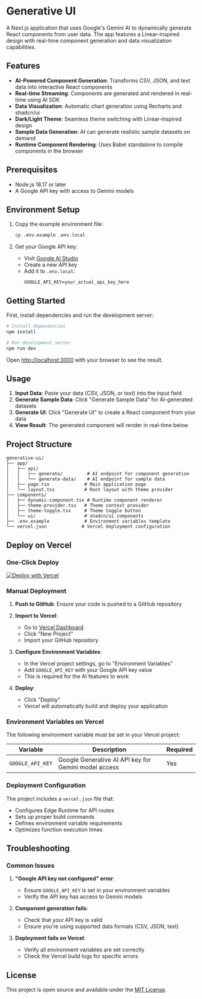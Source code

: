 # Generative UI

A Next.js application that uses Google's Gemini AI to dynamically generate React components from user data. The app features a Linear-inspired design with real-time component generation and data visualization capabilities.

## Features

- **AI-Powered Component Generation**: Transforms CSV, JSON, and text data into interactive React components
- **Real-time Streaming**: Components are generated and rendered in real-time using AI SDK
- **Data Visualization**: Automatic chart generation using Recharts and shadcn/ui
- **Dark/Light Theme**: Seamless theme switching with Linear-inspired design
- **Sample Data Generation**: AI can generate realistic sample datasets on demand
- **Runtime Component Rendering**: Uses Babel standalone to compile components in the browser

## Prerequisites

- Node.js 18.17 or later
- A Google API key with access to Gemini models

## Environment Setup

1. Copy the example environment file:
   ```bash
   cp .env.example .env.local
   ```

2. Get your Google API key:
   - Visit [Google AI Studio](https://aistudio.google.com/app/apikey)
   - Create a new API key
   - Add it to `.env.local`:
     ```
     GOOGLE_API_KEY=your_actual_api_key_here
     ```

## Getting Started

First, install dependencies and run the development server:

```bash
# Install dependencies
npm install

# Run development server
npm run dev
```

Open [http://localhost:3000](http://localhost:3000) with your browser to see the result.

## Usage

1. **Input Data**: Paste your data (CSV, JSON, or text) into the input field
2. **Generate Sample Data**: Click "Generate Sample Data" for AI-generated datasets
3. **Generate UI**: Click "Generate UI" to create a React component from your data
4. **View Result**: The generated component will render in real-time below

## Project Structure

```
generative-ui/
├── app/
│   ├── api/
│   │   ├── generate/         # AI endpoint for component generation
│   │   └── generate-data/    # AI endpoint for sample data
│   ├── page.tsx             # Main application page
│   └── layout.tsx           # Root layout with theme provider
├── components/
│   ├── dynamic-component.tsx # Runtime component renderer
│   ├── theme-provider.tsx   # Theme context provider
│   ├── theme-toggle.tsx     # Theme toggle button
│   └── ui/                  # shadcn/ui components
├── .env.example             # Environment variables template
└── vercel.json             # Vercel deployment configuration
```

## Deploy on Vercel

### One-Click Deploy

[![Deploy with Vercel](https://vercel.com/button)](https://vercel.com/new/clone?repository-url=https%3A%2F%2Fgithub.com%2Fyour-username%2Fgenerative-ui&env=GOOGLE_API_KEY&envDescription=Google%20API%20key%20for%20Gemini%20AI&envLink=https%3A%2F%2Faistudio.google.com%2Fapp%2Fapikey)

### Manual Deployment

1. **Push to GitHub**: Ensure your code is pushed to a GitHub repository

2. **Import to Vercel**:
   - Go to [Vercel Dashboard](https://vercel.com/dashboard)
   - Click "New Project"
   - Import your GitHub repository

3. **Configure Environment Variables**:
   - In the Vercel project settings, go to "Environment Variables"
   - Add `GOOGLE_API_KEY` with your Google API key value
   - This is required for the AI features to work

4. **Deploy**:
   - Click "Deploy"
   - Vercel will automatically build and deploy your application

### Environment Variables on Vercel

The following environment variable must be set in your Vercel project:

| Variable | Description | Required |
|----------|-------------|----------|
| `GOOGLE_API_KEY` | Google Generative AI API key for Gemini model access | Yes |

### Deployment Configuration

The project includes a `vercel.json` file that:
- Configures Edge Runtime for API routes
- Sets up proper build commands
- Defines environment variable requirements
- Optimizes function execution times

## Troubleshooting

### Common Issues

1. **"Google API key not configured" error**:
   - Ensure `GOOGLE_API_KEY` is set in your environment variables
   - Verify the API key has access to Gemini models

2. **Component generation fails**:
   - Check that your API key is valid
   - Ensure you're using supported data formats (CSV, JSON, text)

3. **Deployment fails on Vercel**:
   - Verify all environment variables are set correctly
   - Check the Vercel build logs for specific errors

## License

This project is open source and available under the [MIT License](LICENSE).
